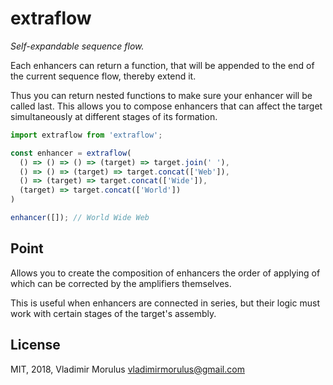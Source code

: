 extraflow
==

*Self-expandable sequence flow.*

Each enhancers can return a function, that will be appended to the end of the current sequence flow, thereby extend it.

Thus you can return nested functions to make sure your enhancer will be called last. This allows you to compose enhancers that can affect the target simultaneously at different stages of its formation.

```js
import extraflow from 'extraflow';

const enhancer = extraflow(
  () => () => () => (target) => target.join(' '),
  () => () => (target) => target.concat(['Web']),
  () => (target) => target.concat(['Wide']),
  (target) => target.concat(['World'])
)

enhancer([]); // World Wide Web
```

Point
--

Allows you to create the composition of enhancers the order of applying of which can be corrected by the amplifiers themselves.

This is useful when enhancers are connected in series, but their logic must work with certain stages of the target's assembly.

License
--

MIT, 2018, Vladimir Morulus <vladimirmorulus@gmail.com>
